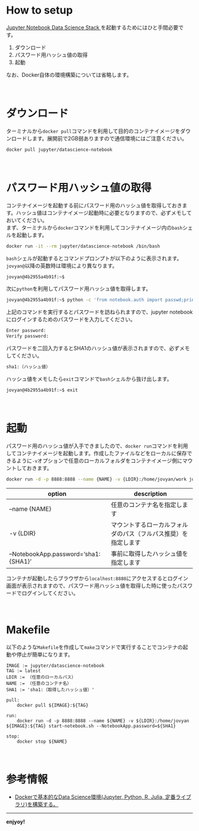 How to setup
================

[Jupyter Notebook Data Science Stack
<i class="fa fa-external-link"></i>](https://hub.docker.com/r/jupyter/datascience-notebook)
を起動するためにはひと手間必要です。

1.  ダウンロード
2.  パスワード用ハッシュ値の取得
3.  起動

なお、Docker自体の環境構築については省略します。

　

# ダウンロード

ターミナルから`docker
pull`コマンドを利用して目的のコンテナイメージをダウンロードします。展開前で2GB弱ありますので通信環境にはご注意ください。

``` bash
docker pull jupyter/datascience-notebook
```

　

# パスワード用ハッシュ値の取得

コンテナイメージを起動する前にパスワード用のハッシュ値を取得しておきます。ハッシュ値はコンテナイメージ起動時に必要となりますので、必ずメモしておいてください。  
まず、ターミナルから`docker`コマンドを利用してコンテナイメージ内の`bash`シェルを起動します。

``` bash
docker run -it --rm jupyter/datascience-notebook /bin/bash
```

`bash`シェルが起動するとコマンドプロンプトが以下のように表示されます。`jovyan@`以降の英数時は環境により異なります。

``` bash
jovyan@4b2955a4b91f:~$
```

次に`python`を利用してパスワード用ハッシュ値を取得します。

``` bash
jovyan@4b2955a4b91f:~$ python -c 'from notebook.auth import passwd;print(passwd())'
```

上記のコマンドを実行するとパスワードを訪ねられますので、jupyter notebookにログインするためのパスワードを入力してください。

``` bash
Enter password:
Verify password:
```

パスワードを二回入力するとSHA1のハッシュ値が表示されますので、必ずメモしてください。

``` bash
sha1:（ハッシュ値）
```

ハッシュ値をメモしたら`exit`コマンドで`bash`シェルから抜け出します。

``` bash
jovyan@4b2955a4b91f:~$ exit
```

　

# 起動

パスワード用のハッシュ値が入手できましたので、`docker
run`コマンドを利用してコンテナイメージを起動します。作成したファイルなどをローカルに保存できるように`-v`オプションで任意のローカルフォルダをコンテナイメージ側にマウントしておきます。

``` bash
docker run -d -p 8888:8888 --name {NAME} -v {LDIR}:/home/jovyan/work jupyter/datascience-notebook start-notebook.sh --NotebookApp.password={SHA1}
```

| option                              | description                     |
| ----------------------------------- | ------------------------------- |
| –name {NAME}                        | 任意のコンテナ名を指定します                  |
| \-v {LDIR}                          | マウントするローカルフォルダのパス（フルパス推奨）を指定します |
| –NotebookApp.password=‘sha1:{SHA1}’ | 事前に取得したハッシュ値を指定します              |

コンテナが起動したらブラウザから`localhost:8888`にアクセスするとログイン画面が表示されますので、パスワード用ハッシュ値を取得した時に使ったパスワードでログインしてください。

　

# Makefile

以下のような`Makefile`を作成して`make`コマンドで実行することでコンテナの起動や停止が簡単になります。

    IMAGE := jupyter/datascience-notebook
    TAG := latest
    LDIR := （任意のローカルパス）
    NAME := （任意のコンテナ名）
    SHA1 := 'sha1:（取得したハッシュ値）'
    
    pull:
        docker pull ${IMAGE}:${TAG}
    
    run:
        docker run -d -p 8888:8888 --name ${NAME} -v ${LDIR}:/home/jovyan ${IMAGE}:${TAG} start-notebook.sh --NotebookApp.password=${SHA1}
    
    stop:
        docker stop ${NAME}

　

# 参考情報

  - [Dockerで基本的なData Science環境(Jupyter, Python, R, Julia, 定番ライブラリ)を構築する。
    <i class="fa fa-external-link"></i>](https://qiita.com/y4m3/items/c2703d4e131e05084b7b)

-----

**enjyoy\!**
